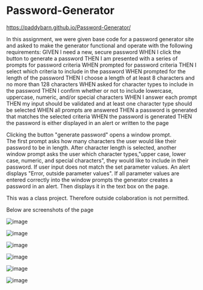 # Password-Generator

https://paddybarn.github.io/Password-Generator/

In this assignment, we were given base code for a password generator site and asked to make the generator functional and operate with the following requirements:
        GIVEN I need a new, secure password
        WHEN I click the button to generate a password
        THEN I am presented with a series of prompts for password criteria
        WHEN prompted for password criteria
        THEN I select which criteria to include in the password
        WHEN prompted for the length of the password
        THEN I choose a length of at least 8 characters and no more than 128 characters
        WHEN asked for character types to include in the password
        THEN I confirm whether or not to include lowercase, uppercase, numeric, and/or special characters
        WHEN I answer each prompt
        THEN my input should be validated and at least one character type should be selected
        WHEN all prompts are answered
        THEN a password is generated that matches the selected criteria
        WHEN the password is generated
        THEN the password is either displayed in an alert or written to the page

Clicking the button "generate password" opens a window prompt.  
The first prompt asks how many characters the user would like their password to be in length.
After character length is selected, another window prompt asks the user which character types,"upper case, lower case, numeric, and special characters", they would like to include in their password.
  If user input does not match the set parameter values.  An alert displays "Error, outside parameter values".
If all parameter values are entered correctly into the window prompts the generator creates a password in an alert.  Then displays it in the text box on the page.

This was a class project.  Therefore outside colaboration is not permitted.

Below are screenshots of the page

![image](https://user-images.githubusercontent.com/107075686/182932271-7d599b0e-108d-4cd3-8683-c8ac159c8900.png)


![image](https://user-images.githubusercontent.com/107075686/182932319-ba049f55-0a5b-4bc6-ab1c-e0278b027abf.png)


![image](https://user-images.githubusercontent.com/107075686/182932362-fbde49c1-3286-4025-a1d0-5daeec517425.png)


![image](https://user-images.githubusercontent.com/107075686/182932412-a62053cb-5014-4299-bf13-47c769b7da18.png)


![image](https://user-images.githubusercontent.com/107075686/182932533-ece0e0ef-533e-4e9e-b67c-ac8e13876ac5.png)


![image](https://user-images.githubusercontent.com/107075686/182932577-9ddd67c5-512d-43ed-a820-f9b7ce7cfae7.png)
